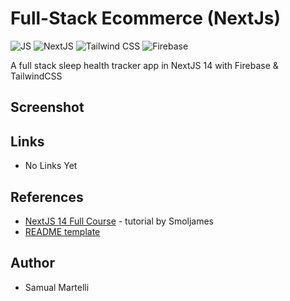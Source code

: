 # Full-Stack Ecommerce (NextJs)

![JS](https://img.shields.io/badge/-JavaScript-F7DF1E?logo=javascript&logoColor=black&logoWidth=25&style=flat-square)
![NextJS](https://img.shields.io/badge/-NextJs-000?logo=next.js&logoColor=757575&logoWidth=25)
![Tailwind CSS](https://img.shields.io/badge/-Tailwind_CSS-06B6D4?logo=tailwindcss&logoColor=blue&logoWidth=25)
![Firebase](https://img.shields.io/badge/-Firebase-DD2C00?logo=firebase&logoColor=FFC400&logoWidth=25)

A full stack sleep health tracker app in NextJS 14  with Firebase & TailwindCSS

## Screenshot

<!-- ![Desktop](/images/Desktop-View.png)
![Mobile](/images/Mobile-View.png) -->

## Links

- No Links Yet

## References

- [NextJS 14 Full Course](https://www.youtube.com/watch?v=lkjrUW8fI40) - tutorial by Smoljames
- [README template](https://github.com/fidellim/Modern-Ecommerce-App-NextJs-Stripe-Sanity/blob/main/README.md?plain=1)

## Author

- Samual Martelli